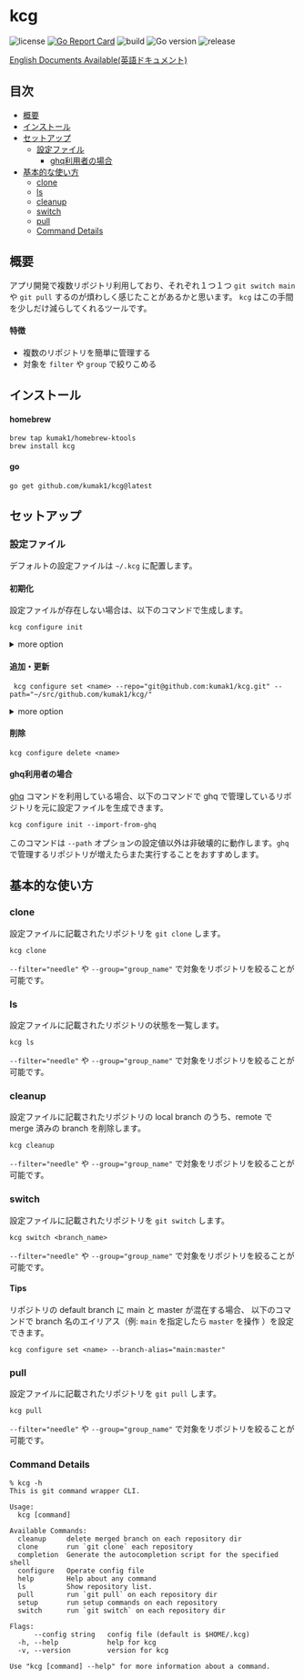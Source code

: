 # kcg

![license](https://img.shields.io/github/license/kumak1/kcg)
[![Go Report Card](https://goreportcard.com/badge/github.com/kumak1/kcg)](https://goreportcard.com/report/github.com/kumak1/kcg)
![build](https://img.shields.io/github/actions/workflow/status/kumak1/kcg/release.yml)
![Go version](https://img.shields.io/github/go-mod/go-version/kumak1/kcg)
![release](https://img.shields.io/github/v/release/kumak1/kcg)

[English Documents Available(英語ドキュメント)](README.md)

## 目次

- [概要](#概要)
- [インストール](#インストール)
- [セットアップ](#セットアップ)
  - [設定ファイル](#設定ファイル)
    - [ghq利用者の場合](#ghq利用者の場合)
- [基本的な使い方](#基本的な使い方)
  - [clone](#clone)
  - [ls](#ls)
  - [cleanup](#cleanup)
  - [switch](#switch)
  - [pull](#pull)
  - [Command Details](#command-details)

## 概要

アプリ開発で複数リポジトリ利用しており、それぞれ１つ１つ `git switch main` や `git pull` するのが煩わしく感じたことがあるかと思います。 `kcg` はこの手間を少しだけ減らしてくれるツールです。

#### 特徴

- 複数のリポジトリを簡単に管理する
- 対象を `filter` や `group` で絞りこめる

## インストール

#### homebrew

```shell
brew tap kumak1/homebrew-ktools 
brew install kcg
```

#### go

```shell
go get github.com/kumak1/kcg@latest
```

## セットアップ

### 設定ファイル

デフォルトの設定ファイルは `~/.kcg` に配置します。

#### 初期化

設定ファイルが存在しない場合は、以下のコマンドで生成します。

```shell
kcg configure init
```

<details>
<summary>more option</summary>

```shell
kcg configure init -h
Create an empty config file

Usage:
  kcg configure init [flags]

Flags:
  -h, --help                       help for init
      --import-from-ghq ghq list   create from ghq list
      --path string                write config file path

Global Flags:
      --config string   config file (default is $HOME/.kcg)
```
</details>

#### 追加・更新

```shell
 kcg configure set <name> --repo="git@github.com:kumak1/kcg.git" --path="~/src/github.com/kumak1/kcg/"
```

<details>
<summary>more option</summary>

```shell
kcg configure set -h 
Add repository config

Usage:
  kcg configure set <name> [flags]

Flags:
      --branch-alias stringArray   specify like "NAME:VALUE"
      --group stringArray          group
  -h, --help                       help for set
      --path string                local dir
      --repo string                remote repository
      --setup stringArray          setup command

Global Flags:
      --config string   config file (default is $HOME/.kcg)
```

</details>

#### 削除

```shell
kcg configure delete <name>
```

#### ghq利用者の場合

[ghq](https://github.com/x-motemen/ghq) コマンドを利用している場合、以下のコマンドで ghq で管理しているリポジトリを元に設定ファイルを生成できます。

```shell
kcg configure init --import-from-ghq
```

このコマンドは `--path` オプションの設定値以外は非破壊的に動作します。`ghq` で管理するリポジトリが増えたらまた実行することをおすすめします。

## 基本的な使い方

### clone

設定ファイルに記載されたリポジトリを `git clone` します。

```shell
kcg clone
```

`--filter="needle"` や `--group="group_name"` で対象をリポジトリを絞ることが可能です。

### ls

設定ファイルに記載されたリポジトリの状態を一覧します。

```shell
kcg ls
```

`--filter="needle"` や `--group="group_name"` で対象をリポジトリを絞ることが可能です。

### cleanup

設定ファイルに記載されたリポジトリの local branch のうち、remote で merge 済みの branch を削除します。

```shell
kcg cleanup
```

`--filter="needle"` や `--group="group_name"` で対象をリポジトリを絞ることが可能です。

### switch

設定ファイルに記載されたリポジトリを `git switch` します。

```shell
kcg switch <branch_name>
```

`--filter="needle"` や `--group="group_name"` で対象をリポジトリを絞ることが可能です。

#### Tips

リポジトリの default branch に main と master が混在する場合、
以下のコマンドで branch 名のエイリアス（例: `main` を指定したら `master` を操作 ）を設定できます。

```shell
kcg configure set <name> --branch-alias="main:master"
```

### pull

設定ファイルに記載されたリポジトリを `git pull` します。

```shell
kcg pull
```

`--filter="needle"` や `--group="group_name"` で対象をリポジトリを絞ることが可能です。

### Command Details

```shell
% kcg -h
This is git command wrapper CLI.

Usage:
  kcg [command]

Available Commands:
  cleanup     delete merged branch on each repository dir
  clone       run `git clone` each repository
  completion  Generate the autocompletion script for the specified shell
  configure   Operate config file
  help        Help about any command
  ls          Show repository list.
  pull        run `git pull` on each repository dir
  setup       run setup commands on each repository
  switch      run `git switch` on each repository dir

Flags:
      --config string   config file (default is $HOME/.kcg)
  -h, --help            help for kcg
  -v, --version         version for kcg

Use "kcg [command] --help" for more information about a command.
```
